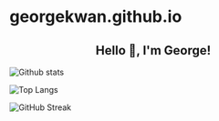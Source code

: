 # georgekwan.github.io

<h2 align="center">Hello 👋, I'm George!</h2>

![Github stats](https://github-readme-stats.vercel.app/api?username=georgekwan&theme=panda&show_icons=true&count_private=true)

![Top Langs](https://github-readme-stats.vercel.app/api/top-langs/?username=georgekwan&theme=panda&layout=compact)

![GitHub Streak](https://github-readme-streak-stats.herokuapp.com?user=georgekwan&theme=neon-palenight&hide_border=true)
